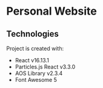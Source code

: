 # Personal Website

## Technologies

Project is created with:

- React v16.13.1
- Particles.js React v3.3.0
- AOS Library v2.3.4
- Font Awesome 5
